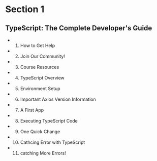 # Section 1

## TypeScript: The Complete Developer's Guide

- 1. How to Get Help
- 2. Join Our Community!
- 3. Course Resources
- 4. TypeScript Overview
- 5. Environment Setup
- 6. Important Axios Version Information
- 7. A First App
- 8. Executing TypeScript Code
- 9. One Quick Change
- 10. Cathcing Error with TypeScript
- 11. catching More Errors!
